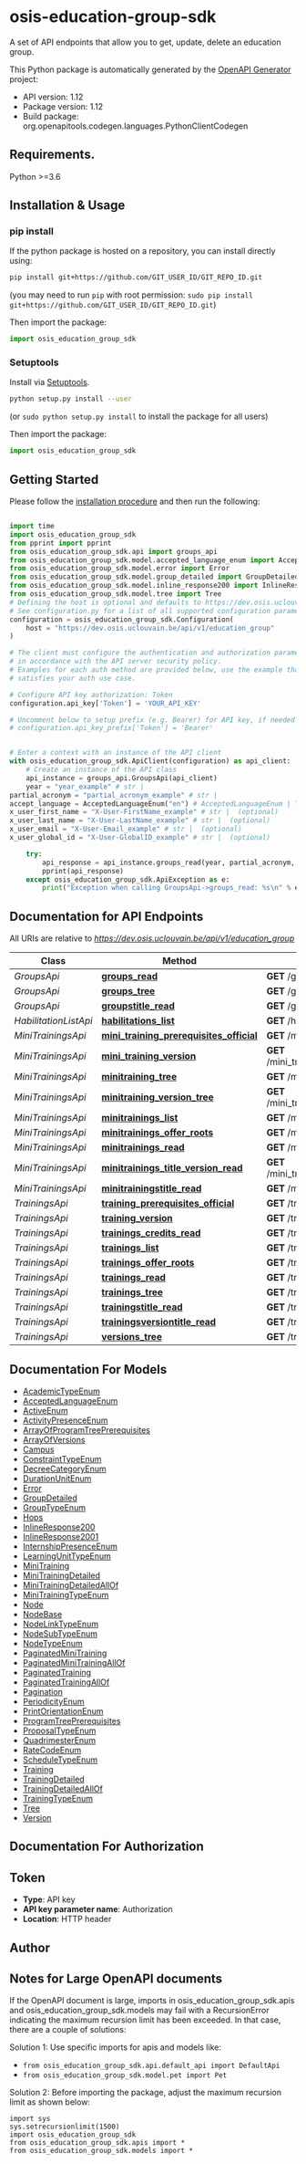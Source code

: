 # osis-education-group-sdk
A set of API endpoints that allow you to get, update, delete an education group.

This Python package is automatically generated by the [OpenAPI Generator](https://openapi-generator.tech) project:

- API version: 1.12
- Package version: 1.12
- Build package: org.openapitools.codegen.languages.PythonClientCodegen

## Requirements.

Python >=3.6

## Installation & Usage
### pip install

If the python package is hosted on a repository, you can install directly using:

```sh
pip install git+https://github.com/GIT_USER_ID/GIT_REPO_ID.git
```
(you may need to run `pip` with root permission: `sudo pip install git+https://github.com/GIT_USER_ID/GIT_REPO_ID.git`)

Then import the package:
```python
import osis_education_group_sdk
```

### Setuptools

Install via [Setuptools](http://pypi.python.org/pypi/setuptools).

```sh
python setup.py install --user
```
(or `sudo python setup.py install` to install the package for all users)

Then import the package:
```python
import osis_education_group_sdk
```

## Getting Started

Please follow the [installation procedure](#installation--usage) and then run the following:

```python

import time
import osis_education_group_sdk
from pprint import pprint
from osis_education_group_sdk.api import groups_api
from osis_education_group_sdk.model.accepted_language_enum import AcceptedLanguageEnum
from osis_education_group_sdk.model.error import Error
from osis_education_group_sdk.model.group_detailed import GroupDetailed
from osis_education_group_sdk.model.inline_response200 import InlineResponse200
from osis_education_group_sdk.model.tree import Tree
# Defining the host is optional and defaults to https://dev.osis.uclouvain.be/api/v1/education_group
# See configuration.py for a list of all supported configuration parameters.
configuration = osis_education_group_sdk.Configuration(
    host = "https://dev.osis.uclouvain.be/api/v1/education_group"
)

# The client must configure the authentication and authorization parameters
# in accordance with the API server security policy.
# Examples for each auth method are provided below, use the example that
# satisfies your auth use case.

# Configure API key authorization: Token
configuration.api_key['Token'] = 'YOUR_API_KEY'

# Uncomment below to setup prefix (e.g. Bearer) for API key, if needed
# configuration.api_key_prefix['Token'] = 'Bearer'


# Enter a context with an instance of the API client
with osis_education_group_sdk.ApiClient(configuration) as api_client:
    # Create an instance of the API class
    api_instance = groups_api.GroupsApi(api_client)
    year = "year_example" # str | 
partial_acronym = "partial_acronym_example" # str | 
accept_language = AcceptedLanguageEnum("en") # AcceptedLanguageEnum | The header advertises which languages the client is able to understand, and which locale variant is preferred. (By languages, we mean natural languages, such as English, and not programming languages.)  (optional)
x_user_first_name = "X-User-FirstName_example" # str |  (optional)
x_user_last_name = "X-User-LastName_example" # str |  (optional)
x_user_email = "X-User-Email_example" # str |  (optional)
x_user_global_id = "X-User-GlobalID_example" # str |  (optional)

    try:
        api_response = api_instance.groups_read(year, partial_acronym, accept_language=accept_language, x_user_first_name=x_user_first_name, x_user_last_name=x_user_last_name, x_user_email=x_user_email, x_user_global_id=x_user_global_id)
        pprint(api_response)
    except osis_education_group_sdk.ApiException as e:
        print("Exception when calling GroupsApi->groups_read: %s\n" % e)
```

## Documentation for API Endpoints

All URIs are relative to *https://dev.osis.uclouvain.be/api/v1/education_group*

Class | Method | HTTP request | Description
------------ | ------------- | ------------- | -------------
*GroupsApi* | [**groups_read**](docs/GroupsApi.md#groups_read) | **GET** /groups/{year}/{partial_acronym} | 
*GroupsApi* | [**groups_tree**](docs/GroupsApi.md#groups_tree) | **GET** /groups/{year}/{partial_acronym}/tree | 
*GroupsApi* | [**groupstitle_read**](docs/GroupsApi.md#groupstitle_read) | **GET** /groups/{year}/{partial_acronym}/title | 
*HabilitationListApi* | [**habilitations_list**](docs/HabilitationListApi.md#habilitations_list) | **GET** /hops/{year} | 
*MiniTrainingsApi* | [**mini_training_prerequisites_official**](docs/MiniTrainingsApi.md#mini_training_prerequisites_official) | **GET** /mini_trainings/{year}/{acronym}/prerequisites | 
*MiniTrainingsApi* | [**mini_training_version**](docs/MiniTrainingsApi.md#mini_training_version) | **GET** /mini_trainings/{year}/{acronym}/versions/{version_name} | 
*MiniTrainingsApi* | [**minitraining_tree**](docs/MiniTrainingsApi.md#minitraining_tree) | **GET** /mini_trainings/{year}/{acronym}/tree | 
*MiniTrainingsApi* | [**minitraining_version_tree**](docs/MiniTrainingsApi.md#minitraining_version_tree) | **GET** /mini_trainings/{year}/{acronym}/versions/{version_name}/tree | 
*MiniTrainingsApi* | [**minitrainings_list**](docs/MiniTrainingsApi.md#minitrainings_list) | **GET** /mini_trainings/ | 
*MiniTrainingsApi* | [**minitrainings_offer_roots**](docs/MiniTrainingsApi.md#minitrainings_offer_roots) | **GET** /mini_trainings/{year}/{acronym}/offer_roots | 
*MiniTrainingsApi* | [**minitrainings_read**](docs/MiniTrainingsApi.md#minitrainings_read) | **GET** /mini_trainings/{year}/{acronym} | 
*MiniTrainingsApi* | [**minitrainings_title_version_read**](docs/MiniTrainingsApi.md#minitrainings_title_version_read) | **GET** /mini_trainings/{year}/{acronym}/versions/{version_name}/title | 
*MiniTrainingsApi* | [**minitrainingstitle_read**](docs/MiniTrainingsApi.md#minitrainingstitle_read) | **GET** /mini_trainings/{year}/{acronym}/title | 
*TrainingsApi* | [**training_prerequisites_official**](docs/TrainingsApi.md#training_prerequisites_official) | **GET** /trainings/{year}/{acronym}/prerequisites | 
*TrainingsApi* | [**training_version**](docs/TrainingsApi.md#training_version) | **GET** /trainings/{year}/{acronym}/versions/{version_name} | 
*TrainingsApi* | [**trainings_credits_read**](docs/TrainingsApi.md#trainings_credits_read) | **GET** /trainings/{year}/{acronym}/credits | 
*TrainingsApi* | [**trainings_list**](docs/TrainingsApi.md#trainings_list) | **GET** /trainings/ | 
*TrainingsApi* | [**trainings_offer_roots**](docs/TrainingsApi.md#trainings_offer_roots) | **GET** /trainings/{year}/{acronym}/offer_roots | 
*TrainingsApi* | [**trainings_read**](docs/TrainingsApi.md#trainings_read) | **GET** /trainings/{year}/{acronym} | 
*TrainingsApi* | [**trainings_tree**](docs/TrainingsApi.md#trainings_tree) | **GET** /trainings/{year}/{acronym}/tree | 
*TrainingsApi* | [**trainingstitle_read**](docs/TrainingsApi.md#trainingstitle_read) | **GET** /trainings/{year}/{acronym}/title | 
*TrainingsApi* | [**trainingsversiontitle_read**](docs/TrainingsApi.md#trainingsversiontitle_read) | **GET** /trainings/{year}/{acronym}/versions/{version_name}/title | 
*TrainingsApi* | [**versions_tree**](docs/TrainingsApi.md#versions_tree) | **GET** /trainings/{year}/{acronym}/versions/{version_name}/tree | 


## Documentation For Models

 - [AcademicTypeEnum](docs/AcademicTypeEnum.md)
 - [AcceptedLanguageEnum](docs/AcceptedLanguageEnum.md)
 - [ActiveEnum](docs/ActiveEnum.md)
 - [ActivityPresenceEnum](docs/ActivityPresenceEnum.md)
 - [ArrayOfProgramTreePrerequisites](docs/ArrayOfProgramTreePrerequisites.md)
 - [ArrayOfVersions](docs/ArrayOfVersions.md)
 - [Campus](docs/Campus.md)
 - [ConstraintTypeEnum](docs/ConstraintTypeEnum.md)
 - [DecreeCategoryEnum](docs/DecreeCategoryEnum.md)
 - [DurationUnitEnum](docs/DurationUnitEnum.md)
 - [Error](docs/Error.md)
 - [GroupDetailed](docs/GroupDetailed.md)
 - [GroupTypeEnum](docs/GroupTypeEnum.md)
 - [Hops](docs/Hops.md)
 - [InlineResponse200](docs/InlineResponse200.md)
 - [InlineResponse2001](docs/InlineResponse2001.md)
 - [InternshipPresenceEnum](docs/InternshipPresenceEnum.md)
 - [LearningUnitTypeEnum](docs/LearningUnitTypeEnum.md)
 - [MiniTraining](docs/MiniTraining.md)
 - [MiniTrainingDetailed](docs/MiniTrainingDetailed.md)
 - [MiniTrainingDetailedAllOf](docs/MiniTrainingDetailedAllOf.md)
 - [MiniTrainingTypeEnum](docs/MiniTrainingTypeEnum.md)
 - [Node](docs/Node.md)
 - [NodeBase](docs/NodeBase.md)
 - [NodeLinkTypeEnum](docs/NodeLinkTypeEnum.md)
 - [NodeSubTypeEnum](docs/NodeSubTypeEnum.md)
 - [NodeTypeEnum](docs/NodeTypeEnum.md)
 - [PaginatedMiniTraining](docs/PaginatedMiniTraining.md)
 - [PaginatedMiniTrainingAllOf](docs/PaginatedMiniTrainingAllOf.md)
 - [PaginatedTraining](docs/PaginatedTraining.md)
 - [PaginatedTrainingAllOf](docs/PaginatedTrainingAllOf.md)
 - [Pagination](docs/Pagination.md)
 - [PeriodicityEnum](docs/PeriodicityEnum.md)
 - [PrintOrientationEnum](docs/PrintOrientationEnum.md)
 - [ProgramTreePrerequisites](docs/ProgramTreePrerequisites.md)
 - [ProposalTypeEnum](docs/ProposalTypeEnum.md)
 - [QuadrimesterEnum](docs/QuadrimesterEnum.md)
 - [RateCodeEnum](docs/RateCodeEnum.md)
 - [ScheduleTypeEnum](docs/ScheduleTypeEnum.md)
 - [Training](docs/Training.md)
 - [TrainingDetailed](docs/TrainingDetailed.md)
 - [TrainingDetailedAllOf](docs/TrainingDetailedAllOf.md)
 - [TrainingTypeEnum](docs/TrainingTypeEnum.md)
 - [Tree](docs/Tree.md)
 - [Version](docs/Version.md)


## Documentation For Authorization


## Token

- **Type**: API key
- **API key parameter name**: Authorization
- **Location**: HTTP header


## Author




## Notes for Large OpenAPI documents
If the OpenAPI document is large, imports in osis_education_group_sdk.apis and osis_education_group_sdk.models may fail with a
RecursionError indicating the maximum recursion limit has been exceeded. In that case, there are a couple of solutions:

Solution 1:
Use specific imports for apis and models like:
- `from osis_education_group_sdk.api.default_api import DefaultApi`
- `from osis_education_group_sdk.model.pet import Pet`

Solution 2:
Before importing the package, adjust the maximum recursion limit as shown below:
```
import sys
sys.setrecursionlimit(1500)
import osis_education_group_sdk
from osis_education_group_sdk.apis import *
from osis_education_group_sdk.models import *
```

